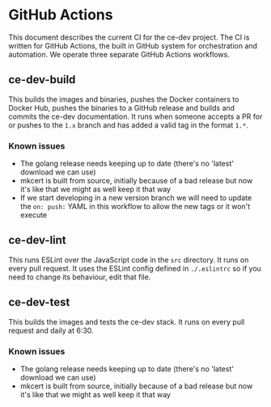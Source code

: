 # GitHub Actions

This document describes the current CI for the ce-dev project. The CI is written for GitHub Actions, the built in GitHub system for orchestration and automation. We operate three separate GitHub Actions workflows.

## ce-dev-build

This builds the images and binaries, pushes the Docker containers to Docker Hub, pushes the binaries to a GitHub release and builds and commits the ce-dev documentation. It runs when someone accepts a PR for or pushes to the `1.x` branch and has added a valid tag in the format `1.*`.

### Known issues

* The golang release needs keeping up to date (there's no 'latest' download we can use)
* mkcert is built from source, initially because of a bad release but now it's like that we might as well keep it that way
* If we start developing in a new version branch we will need to update the `on: push:` YAML in this workflow to allow the new tags or it won't execute

## ce-dev-lint

This runs ESLint over the JavaScript code in the `src` directory. It runs on every pull request. It uses the ESLint config defined in `./.eslintrc` so if you need to change its behaviour, edit that file.

## ce-dev-test

This builds the images and tests the ce-dev stack. It runs on every pull request and daily at 6:30.

### Known issues

* The golang release needs keeping up to date (there's no 'latest' download we can use)
* mkcert is built from source, initially because of a bad release but now it's like that we might as well keep it that way
